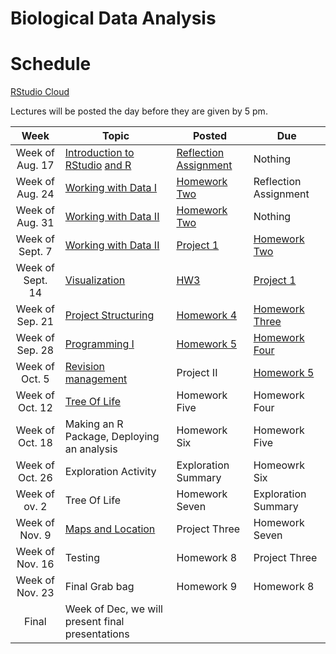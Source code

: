# Biological Data Analysis

# Schedule

[RStudio Cloud](https://rstudio.cloud/spaces/156175/join?access_code=s3I0mTo9w%2FCivFh5Gh48yRSSm2Q4qNhyYU0B0uBt)

Lectures will be posted the day before they are given by 5 pm.


| Week | Topic | Posted | Due |
|:----:|-------|--------|-----|
| Week of Aug. 17 | [Introduction to RStudio](https://biologicaldataanalysis2019.github.io/2020/articles/00_Syllabus_and_Expectations.html) [and R](https://biologicaldataanalysis2019.github.io/2020/articles/01_Getting_Started_with_R.html)| [Reflection Assignment](https://biologicaldataanalysis2019.github.io/2020/articles/HomeworkOne.html) | Nothing |
| Week of Aug. 24 |  [Working with Data I](https://biologicaldataanalysis2019.github.io/2020/articles/02_Starting_with_Data.html) | [Homework Two](https://biologicaldataanalysis2019.github.io/2020/articles/HomeworkTwo.html) | Reflection Assignment | 
| Week of Aug. 31 | [Working with Data II](https://biologicaldataanalysis2019.github.io/2020/articles/03_Manipulating_Data.html) | [Homework Two](https://biologicaldataanalysis2019.github.io/2020/articles/HomeworkTwo.html) |  Nothing | 
| Week of Sept. 7 | [Working with Data II](https://biologicaldataanalysis2019.github.io/2020/articles/03_Manipulating_Data.html) |[Project 1](https://biologicaldataanalysis2019.github.io/2020/articles/ProjectOne.html)  |  [Homework Two](https://biologicaldataanalysis2019.github.io/2020/articles/HomeworkTwo.html)  |
| Week of Sept. 14 | [Visualization](https://biologicaldataanalysis2019.github.io/2020/articles/04-plotting.html) | [HW3](https://biologicaldataanalysis2019.github.io/2020/articles/HomeworkThree.html) | [Project 1](https://biologicaldataanalysis2019.github.io/2020/articles/ProjectOne.html)    |
| Week of Sep. 21 | [Project Structuring](https://biologicaldataanalysis2019.github.io/2020/articles/05-Functions.html) |  [Homework 4]([HW3](https://biologicaldataanalysis2019.github.io/2020/articles/HomeworkFour.html)) | [Homework Three](https://biologicaldataanalysis2019.github.io/2020/articles/HomeworkThree.html) | 
| Week of Sep. 28 | [Programming I](https://biologicaldataanalysis2019.github.io/2020/articles/06_Exploration_Setup.html) | [Homework 5](https://biologicaldataanalysis2019.github.io/2020/articles/HomeworkFive.html) | [Homework Four](https://biologicaldataanalysis2019.github.io/2020/articles/HomeworkFour.html) | 
| Week of Oct. 5  |  [Revision management](https://biologicaldataanalysis2019.github.io/2020/articles/07_Exploration_Hands_On.html) | Project II | [Homework 5](https://biologicaldataanalysis2019.github.io/2020/articles/HomeworkFive.html)  | 
| Week of Oct. 12  | [Tree Of Life](https://biologicaldataanalysis2019.github.io/2020/articles/08_Tree_of_life.html) | Homework Five | Homework Four | 
| Week of Oct. 18 | Making an R Package, Deploying an analysis | Homework Six | Homework Five |
| Week of Oct. 26 | Exploration Activity | Exploration Summary | Homeowrk Six |
| Week of ov. 2  | Tree Of Life | Homework Seven | Exploration Summary |  
| Week of Nov. 9  | [Maps and Location](https://biologicaldataanalysis2019.github.io/2020/articles/09_GBIF_and_Location.html) | Project Three | Homework Seven | 
| Week of Nov. 16  | Testing | Homework 8 | Project Three |
| Week of Nov. 23 | Final Grab bag | Homework 9 | Homework 8 |
| Final | Week of Dec, we will present final presentations | | 
